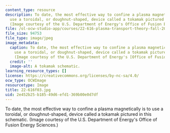 ```yaml
---
content_type: resource
description: To date, the most effective way to confine a plasma magnetically is to
  use a toroidal, or doughnut-shaped, device called a tokamak pictured in this schematic.
  (Image courtesy of the U.S. Department of Energy's Office of Fusion Energy Sciences.)
file: /ol-ocw-studio-app/courses/22-616-plasma-transport-theory-fall-2003/2e452b25b18549d6efd1369b00e0d7df_22-616f03.jpg
file_size: 94753
file_type: image/jpeg
image_metadata:
  caption: To date, the most effective way to confine a plasma magnetically is to
    use a toroidal, or doughnut-shaped, device called a tokamak pictured in this schematic.
    (Image courtesy of the U.S. Department of Energy's [Office of Fusion Energy Sciences](http://science.energy.gov/fes/).)
  credit: ''
  image-alt: A tokamak schematic.
learning_resource_types: []
license: https://creativecommons.org/licenses/by-nc-sa/4.0/
ocw_type: OCWImage
resourcetype: Image
title: 22-616f03.jpg
uid: 2e452b25-b185-49d6-efd1-369b00e0d7df
---
```

To date, the most effective way to confine a plasma magnetically is to use a toroidal, or doughnut-shaped, device called a tokamak pictured in this schematic. (Image courtesy of the U.S. Department of Energy's Office of Fusion Energy Sciences.)